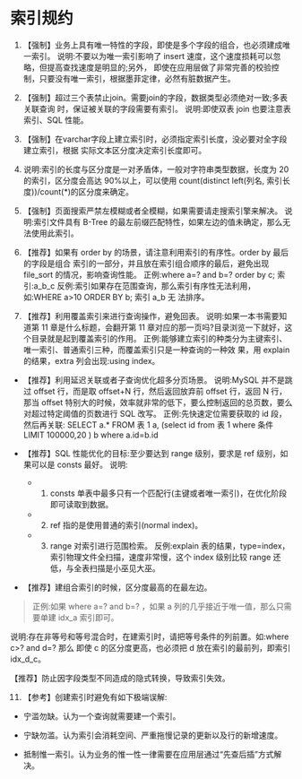 # 索引规约

1. 【强制】业务上具有唯一特性的字段，即使是多个字段的组合，也必须建成唯一索引。 说明:不要以为唯一索引影响了 insert 速度，这个速度损耗可以忽略，但提高查找速度是明显的;另外， 即使在应用层做了非常完善的校验控制，只要没有唯一索引，根据墨菲定律，必然有脏数据产生。

2. 【强制】超过三个表禁止join。需要join的字段，数据类型必须绝对一致;多表关联查询 时，保证被关联的字段需要有索引。
说明:即使双表 join 也要注意表索引、SQL 性能。

3. 【强制】在varchar字段上建立索引时，必须指定索引长度，没必要对全字段建立索引，根据 实际文本区分度决定索引长度即可。
4. 说明:索引的长度与区分度是一对矛盾体，一般对字符串类型数据，长度为 20 的索引，区分度会高达
   90%以上，可以使用 count(distinct left(列名, 索引长度))/count(*)的区分度来确定。

4. 【强制】页面搜索严禁左模糊或者全模糊，如果需要请走搜索引擎来解决。
说明:索引文件具有 B-Tree 的最左前缀匹配特性，如果左边的值未确定，那么无法使用此索引。

5. 【推荐】如果有 order by 的场景，请注意利用索引的有序性。order by 最后的字段是组合 索引的一部分，并且放在索引组合顺序的最后，避免出现 file_sort 的情况，影响查询性能。 正例:where a=? and b=? order by c; 索引:a_b_c 反例:索引如果存在范围查询，那么索引有序性无法利用，如:WHERE a>10 ORDER BY b; 索引 a_b 无 法排序。

6. 【推荐】利用覆盖索引来进行查询操作，避免回表。
说明:如果一本书需要知道第 11 章是什么标题，会翻开第 11 章对应的那一页吗?目录浏览一下就好，这 个目录就是起到覆盖索引的作用。 正例:能够建立索引的种类分为主键索引、唯一索引、普通索引三种，而覆盖索引只是一种查询的一种效 果，用 explain 的结果，extra 列会出现:using index。

- 【推荐】利用延迟关联或者子查询优化超多分页场景。
  说明:MySQL 并不是跳过 offset 行，而是取 offset+N 行，然后返回放弃前 offset 行，返回 N 行，那当 offset 特别大的时候，效率就非常的低下，要么控制返回的总页数，要么对超过特定阈值的页数进行 SQL 改写。
  正例:先快速定位需要获取的 id 段，然后再关联:
  SELECT a.* FROM 表 1 a, (select id from 表 1 where 条件 LIMIT 100000,20 ) b where a.id=b.id

- 【推荐】SQL 性能优化的目标:至少要达到 range 级别，要求是 ref 级别，如果可以是 consts 最好。
  说明:
  - 1) consts 单表中最多只有一个匹配行(主键或者唯一索引)，在优化阶段即可读取到数据。
  -  2) ref 指的是使用普通的索引(normal index)。
  - 3) range 对索引进行范围检索。
    反例:explain 表的结果，type=index，索引物理文件全扫描，速度非常慢，这个 index 级别比较 range 还低，与全表扫描是小巫见大巫。

- 【推荐】建组合索引的时候，区分度最高的在最左边。

> 正例:如果 where a=? and b=? ，如果 a 列的几乎接近于唯一值，那么只需要单建 idx_a 索引即可。 

说明:存在非等号和等号混合时，在建索引时，请把等号条件的列前置。如:where c>? and d=? 那么 即使 c 的区分度更高，也必须把 d 放在索引的最前列，即索引 idx_d_c。

【推荐】防止因字段类型不同造成的隐式转换，导致索引失效。

11. 【参考】创建索引时避免有如下极端误解:

   - 宁滥勿缺。认为一个查询就需要建一个索引。

   - 宁缺勿滥。认为索引会消耗空间、严重拖慢记录的更新以及行的新增速度。

   - 抵制惟一索引。认为业务的惟一性一律需要在应用层通过“先查后插”方式解决。